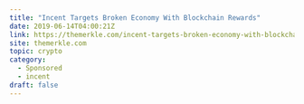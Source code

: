 ```yaml
---
title: "Incent Targets Broken Economy With Blockchain Rewards"
date: 2019-06-14T04:00:21Z
link: https://themerkle.com/incent-targets-broken-economy-with-blockchain-rewards/?utm_medium=RSS&utm_source=hune
site: themerkle.com
topic: crypto
category:
  - Sponsored
  - incent
draft: false
---
```

